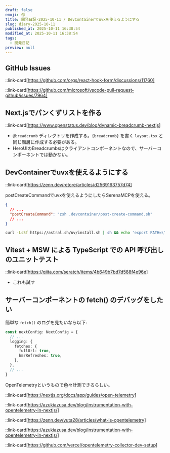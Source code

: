 ```yaml
---
draft: false
emoji: 😰
title: 開発日記-2025-10-11 / DevContainerでuvxを使えるようにする
slug: diary-2025-10-11
published_at: 2025-10-11 16:38:54
modified_at: 2025-10-11 16:38:54
tags:
  - 開発日記
preview: null
---
```


## GitHub Issues

::link-card[https://github.com/orgs/react-hook-form/discussions/11760]

::link-card[https://github.com/microsoft/vscode-pull-request-github/issues/7964]

## Next.jsでパンくずリストを作る

::link-card[https://www.openstatus.dev/blog/dynamic-breadcrumb-nextjs]

- `@breadcrumb` ディレクトリを作成する。`{breadcrumb}` を書く `layout.tsx` と同じ階層に作成する必要がある。
- HeroUIのBreadcrumbsはクライアントコンポーネントなので、サーバーコンポーネントでは動かない。

## DevContainerでuvxを使えるようにする

::link-card[https://zenn.dev/retore/articles/d2569163757d74]

postCreateCommandでuvxを使えるようにしたらSerenaMCPを使える。

```json:devcontainer.json
{
  // ...
  "postCreateCommand": "zsh .devcontainer/post-create-command.sh"
  // ...
}
```

```bash
curl -LsSf https://astral.sh/uv/install.sh | sh && echo 'export PATH=\"$HOME/.cargo/bin:$PATH\"' >> ~/.bashrc
```

## Vitest + MSW による TypeScript での API 呼び出しのユニットテスト

::link-card[https://qiita.com/seratch/items/4b649b7bd7d588f4e96e]

- これも試す

## サーバーコンポーネントの fetch() のデバッグをしたい

簡単な `fetch()` のログを見たいなら以下:

```ts:next.config.ts
const nextConfig: NextConfig = {
  // ...
  logging: {
    fetches: {
      fullUrl: true,
      hmrRefreshes: true,
    },
  },
  // ...
}
```

OpenTelemetryというもので色々計測できるらしい。

::link-card[https://nextjs.org/docs/app/guides/open-telemetry]

::link-card[https://azukiazusa.dev/blog/instrumentation-with-opentelemetry-in-nextjs/]

::link-card[https://zenn.dev/yuta28/articles/what-is-opentelemetry]

::link-card[https://azukiazusa.dev/blog/instrumentation-with-opentelemetry-in-nextjs/]

::link-card[https://github.com/vercel/opentelemetry-collector-dev-setup]
